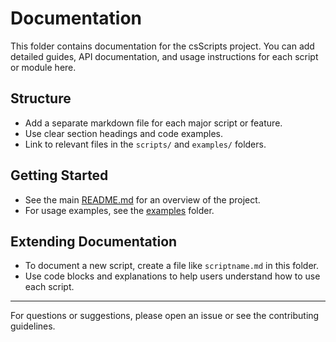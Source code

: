 # Documentation

This folder contains documentation for the csScripts project. You can add detailed guides, API documentation, and usage instructions for each script or module here.

## Structure

- Add a separate markdown file for each major script or feature.
- Use clear section headings and code examples.
- Link to relevant files in the `scripts/` and `examples/` folders.

## Getting Started

- See the main [README.md](../README.md) for an overview of the project.
- For usage examples, see the [examples](../examples/) folder.

## Extending Documentation

- To document a new script, create a file like `scriptname.md` in this folder.
- Use code blocks and explanations to help users understand how to use each script.

---

For questions or suggestions, please open an issue or see the contributing guidelines.
